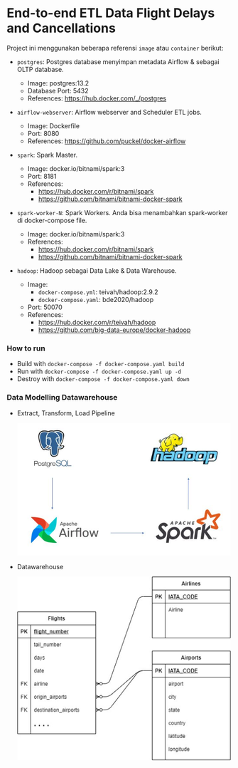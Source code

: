 # End-to-end ETL Data Flight Delays and Cancellations

Project ini menggunakan beberapa referensi `image` atau `container` berikut:

* `postgres`: Postgres database menyimpan metadata Airflow & sebagai OLTP database.
    * Image: postgres:13.2
    * Database Port: 5432
    * References: https://hub.docker.com/_/postgres

* `airflow-webserver`: Airflow webserver and Scheduler ETL jobs.
    * Image: Dockerfile
    * Port: 8080
    * References: https://github.com/puckel/docker-airflow 

* `spark`: Spark Master.
    * Image: docker.io/bitnami/spark:3
    * Port: 8181
    * References: 
        * https://hub.docker.com/r/bitnami/spark 
        * https://github.com/bitnami/bitnami-docker-spark

* `spark-worker-N`: Spark Workers. Anda bisa menambahkan spark-worker di docker-compose file.
    * Image: docker.io/bitnami/spark:3
    * References: 
        * https://hub.docker.com/r/bitnami/spark 
        * https://github.com/bitnami/bitnami-docker-spark

* `hadoop`: Hadoop sebagai Data Lake & Data Warehouse.
    * Image: 
        * `docker-compose.yml`: teivah/hadoop:2.9.2
        * `docker-compose.yaml`: bde2020/hadoop
    * Port: 50070
    * References: 
        * https://hub.docker.com/r/teivah/hadoop
        * https://github.com/big-data-europe/docker-hadoop

### How to run
- Build with `docker-compose -f docker-compose.yaml build`
- Run with `docker-compose -f docker-compose.yaml up -d`
- Destroy with `docker-compose -f docker-compose.yaml down`

### Data Modelling Datawarehouse
- Extract, Transform, Load Pipeline
   
   ![](./images/flow.JPG "ETL Flow")

- Datawarehouse
   
   ![](./images/diagram.jpg "ERD")

